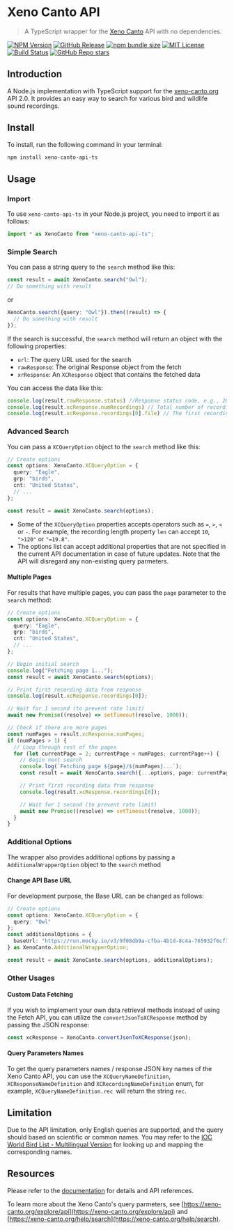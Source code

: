 # Xeno Canto API

> A TypeScript wrapper for the [Xeno Canto](https://xeno-canto.org/) API with no dependencies.

[![NPM Version](https://img.shields.io/npm/v/xeno-canto-api-ts)](https://www.npmjs.com/package/xeno-canto-api-ts) [![GitHub Release](https://img.shields.io/github/v/release/JoeSiu/xeno-canto-api-ts)](https://github.com/JoeSiu/xeno-canto-api-ts/releases/latest) [![npm bundle size](https://img.shields.io/bundlephobia/min/xeno-canto-api-ts)](https://www.npmjs.com/package/xeno-canto-api-ts) [![MIT License](https://img.shields.io/badge/license-GPL-blue)](https://github.com/JoeSiu/xeno-canto-api-ts/blob/main/LICENSE) [![Build Status](https://github.com/JoeSiu/xeno-canto-api-ts/actions/workflows/ci.yaml/badge.svg)](https://github.com/JoeSiu/xeno-canto-api-ts/actions/workflows/ci.yaml) [![GitHub Repo stars](https://img.shields.io/github/stars/JoeSiu/xeno-canto-api-ts)](https://github.com/JoeSiu/xeno-canto-api-ts)

## Introduction

A Node.js implementation with TypeScript support for the [xeno-canto.org](https://xeno-canto.org) API 2.0. It provides an easy way to search for various bird and wildlife sound recordings.

## Install

To install, run the following command in your terminal:

```bash
npm install xeno-canto-api-ts
```

## Usage

### Import

To use `xeno-canto-api-ts` in your Node.js project, you need to import it as follows:

```ts
import * as XenoCanto from "xeno-canto-api-ts";
```

### Simple Search

You can pass a string query to the `search` method like this:

```ts
const result = await XenoCanto.search("Owl");
// Do something with result
```

or

```ts
XenoCanto.search({query: "Owl"}).then((result) => {
  // Do something with result
});
```

If the search is successful, the `search` method will return an object with the following properties:

* `url`: The query URL used for the search
* `rawResponse`: The original Response object from the fetch
* `xrResponse`: An `XCResponse` object that contains the fetched data

You can access the data like this:

```ts
console.log(result.rawResponse.status) //Response status code, e.g., 200
console.log(result.xcResponse.numRecordings) // Total number of recordings
console.log(result.xcResponse.recordings[0].file) // The first recording result's sound file download URL
```

### Advanced Search

You can pass a `XCQueryOption` object to the `search` method like this:

```ts
// Create options
const options: XenoCanto.XCQueryOption = {
  query: "Eagle",
  grp: "birds",
  cnt: "United States",
  // ...
};

const result = await XenoCanto.search(options);
```

* Some of the `XCQueryOption` properties accepts operators such as `=`, `>`, `<` or `-`. For example, the recording length property `len` can accept `10`, `">120"` or `"=19.8"`.
* The options list can accept additional properties that are not specified in the current API documentation in case of future updates. Note that the API will disregard any non-existing query parmeters.

#### Multiple Pages

For results that have multiple pages, you can pass the `page` parameter to the `search` method:

```ts
// Create options
const options: XenoCanto.XCQueryOption = {
  query: "Eagle",
  grp: "birds",
  cnt: "United States",
  // ...
};

// Begin initial search
console.log("Fetching page 1...");
const result = await XenoCanto.search(options);

// Print first recording data from response
console.log(result.xcResponse.recordings[0]);

// Wait for 1 second (to prevent rate limit)
await new Promise((resolve) => setTimeout(resolve, 1000));

// Check if there are more pages
const numPages = result.xcResponse.numPages;
if (numPages > 1) {
  // Loop through rest of the pages
  for (let currentPage = 2; currentPage < numPages; currentPage++) {
    // Begin next search
    console.log(`Fetching page ${page}/${numPages}...`);
    const result = await XenoCanto.search({...options, page: currentPage}); // Here we pass the original query and options with a new page

    // Print first recording data from response
    console.log(result.xcResponse.recordings[0]);

    // Wait for 1 second (to prevent rate limit)
    await new Promise((resolve) => setTimeout(resolve, 1000));
  }
}
```

### Additional Options

The wrapper also provides additional options by passing a `AdditionalWrapperOption` object to the `search` method

#### Change API Base URL

For development purpose, the Base URL can be changed as follows:

```ts
// Create options
const options: XenoCanto.XCQueryOption = {
  query: "Owl"
};
const additionalOptions = {
  baseUrl: "https://run.mocky.io/v3/9f08db9a-cfba-4b1d-8c4a-765932f6cf3b", // A fake JSON server URL
} as XenoCanto.AdditionalWrapperOption;

const result = await XenoCanto.search(options, additionalOptions);
```

### Other Usages

#### Custom Data Fetching

If you wish to implement your own data retrieval methods instead of using the Fetch API, you can utilize the `convertJsonToXCResponse` method by passing the JSON response:

```ts
const xcResponse = XenoCanto.convertJsonToXCResponse(json);
```

#### Query Parameters Names

To get the query parameters names / response JSON key names of the Xeno Canto API, you can use the `XCQueryNameDefinition`, `XCResponseNameDefinition` and `XCRecordingNameDefinition` enum, for example, `XCQueryNameDefinition.rec `will return the string `rec`.

## Limitation

Due to the API limitation, only English queries are supported, and the query should based on scientific or common names. You may refer to the [IOC World Bird List - Multilingual Version](https://www.worldbirdnames.org/new/ioc-lists/master-list-2/) for looking up and mapping the corresponding names.

## Resources

Please refer to the [documentation](https://joesiu.github.io/xeno-canto-api-ts/) for details and API references.

To learn more about the Xeno Canto's query parmeters, see [https://xeno-canto.org/explore/api](https://xeno-canto.org/explore/api) and [https://xeno-canto.org/help/search](https://xeno-canto.org/help/search).
